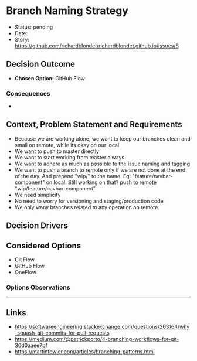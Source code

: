 # Branch Naming Strategy

- Status: pending
- Date: 
- Story: https://github.com/richardblondet/richardblondet.github.io/issues/8

## Decision Outcome

- **Chosen Option:** GitHub Flow


### Consequences

- 

## Context, Problem Statement and Requirements

- Because we are working alone, we want to keep our branches clean and small on remote, while its okay on our local
- We want to push to master directly
- We want to start working from master always
- We want to adhere as much as possible to the issue naming and tagging
- We want to push a branch to remote only if we are not done at the end of the day. And prepend "wip/" to the name. Eg: "feature/navbar-component" on local. Still working on that? push to remote "wip/feature/navbar-component"
- We need simplicity
- No need to worry for versioning and staging/production code
- We only wany branches related to any operation on remote.

## Decision Drivers


## Considered Options


- Git Flow
- GitHub Flow
- OneFlow



### Options Observations


--- 
## Links

- https://softwareengineering.stackexchange.com/questions/263164/why-squash-git-commits-for-pull-requests
- https://medium.com/@patrickporto/4-branching-workflows-for-git-30d0aaee7bf
- https://martinfowler.com/articles/branching-patterns.html
